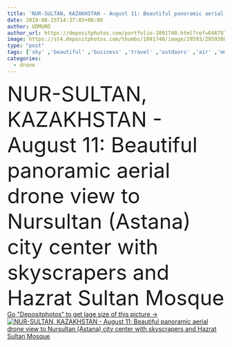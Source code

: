 ```yaml
---
title: 'NUR-SULTAN, KAZAKHSTAN - August 11: Beautiful panoramic aerial drone view to Nursultan (Astana) city center with skyscrapers and Hazrat Sultan Mosque'
date: 2019-08-15T14:37:03+00:00
author: UDMURD
author_url: https://depositphotos.com/portfolio-1091740.html?ref=64678756
image: https://st4.depositphotos.com/thumbs/1091740/image/29593/295930804/api_thumb_450.jpg?forcejpeg=true
type: "post"
tags: ['sky' ,'beautiful' ,'business' ,'travel' ,'outdoors' ,'air' ,'modern' ,'landscape' ,'architecture' ,'building' ,'city' ,'downtown' ,'exterior' ,'urban' ,'religion' ,'tourism' ,'panorama' ,'cityscape' ,'landmark' ,'town' ,'capital' ,'panoramic' ,'skyline' ,'temple' ,'asia' ,'skyscrapers' ,'islam' ,'minaret' ,'mosque' ,'sultan' ,'muslim' ,'fashionable' ,'aerial' ,'Kazakhstan' ,'aero' ,'drone' ,'Kazakh' ,'Astana' ,'bayterek' ,'Baiterek' ,'nursultan' ,'central asia' ,'cloud sky' ,'hazrat' ,'aerial photography' ,'aerial landscape' ,'Qazaqstan' ,'hazrat sultan' ,'Kazakh Eli' ,'nur sultan' ]
categories: 
  - drone
---
```

<div aling="center">
            <font size="60"> NUR-SULTAN, KAZAKHSTAN - August 11: Beautiful panoramic aerial drone view to Nursultan (Astana) city center with skyscrapers and Hazrat Sultan Mosque</font>   
</div>
<div>
    <a href='https://st4.depositphotos.com/thumbs/1091740/image/29593/295930804/api_thumb_450.jpg?forcejpeg=true?ref=64678756' target=_blank > Go "Depositphotos" to get lage size of this picture ->
        <img href='https://st4.depositphotos.com/thumbs/1091740/image/29593/295930804/api_thumb_450.jpg?forcejpeg=true?ref=64678756' src='https://st4.depositphotos.com/1091740/29593/i/950/depositphotos_295930804-stock-photo-nur-sultan-kazakhstan-august-11.jpg?forcejpeg=true' alt='NUR-SULTAN, KAZAKHSTAN - August 11: Beautiful panoramic aerial drone view to Nursultan (Astana) city center with skyscrapers and Hazrat Sultan Mosque' >
    </a>
</div>
